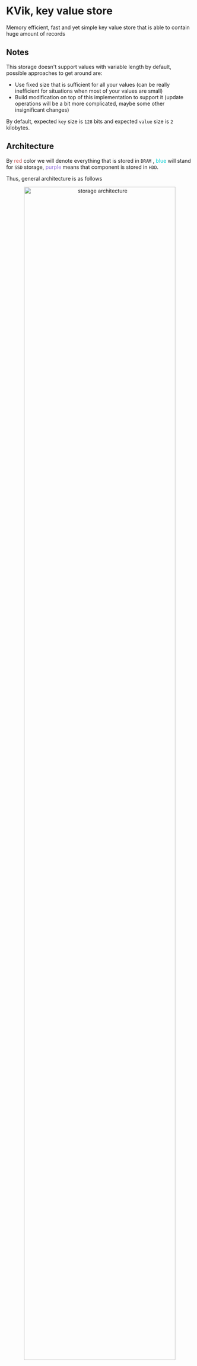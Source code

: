 # KVik, key value store

Memory efficient, fast and yet simple key value store
that is able to contain huge amount of records

## Notes

This storage doesn't support values with variable length by default, possible approaches to get around are:

- Use fixed size that is sufficient for all your values (can be really inefficient for situations when most of your
  values are small)
- Build modification on top of this implementation to support it (update operations will be a bit more complicated,
  maybe some other insignificant changes)

By default, expected `key` size is `128` bits and expected `value` size is `2` kilobytes.

## Architecture

By <span style="color:indianred">red</span> color we will denote everything that is stored in `DRAM`
, <span style="color:darkturquoise">blue</span> will stand for `SSD` storage, <span style="color:mediumpurple">
purple</span> means that component is stored in `HDD`.

Thus, general architecture is as follows

<p align="center">
  <img src="resources/images/architecture.svg" alt="storage architecture" width="90%">
</p>

Now let's see what each element of diagram is responsible for

### Shard controller

In order to distribute requests on independent workers for each key that comes as a part of request (`get`, `insert`
, `update`, `delete`) we calculate its hash (`XXH32`)
and choose bucket depending on range where this hash appeared to be. By doing this, we decrease sizes of
files on each shard linearly (with respect to number of shards in assumption that hashes will be distributed uniformly).
In addition, this idea helps to increase throughput of storage (requests can be handled in parallel on different
threads).

### Filter

As in all key value stores that are used in practice, we try to filter out requests with keys that aren't in store yet
for `delete`, `update` and `get` requests.

There are several ways to do it but in out case it was decided to use Bloom's filter since it only requires `O(n)` bits
of memory and is pretty fast.

Our filter was designed to have small error probability (less than `9%`), it happens when we
have `4` [4-independent](https://en.wikipedia.org/wiki/K-independent_hashing) hash functions. And number of bits is
about `5n` where `n` is number of entries stored in **KVik**.

To make filtering really fast, it is, of course, stored in `DRAM` (also, it is easily recovered when we have all data
from persistent storage devices like SSD and HDD).

### Log Hash Table

As a request comes it is firstly added to `Log Hash Table` which is basically open addressing hash table that is
using [Robin Hood hashing](https://programming.guide/robin-hood-hashing.html). This technique helps `Log Hash Table` to
be more memory efficient and maintain fill factor around `90%`.

`Log Hash Table` has a fixed size, so when it is filled it is merged into `Index Hash Table` as well as
corresponding `Log File` is merged into `Hot Files`

`Log Hash Table` stores key + offset of corresponding value in `Log File`.

### Log File

`Log File` stores `(key, value)` pairs corresponding to keys that are stored in `Log Hash Table`, it is pretty simple
really. Keys are stored to increase fall tolerance because in other case when electricity wil be cut off values will
remain (since they are stored on `SSD` which in energy independent) whereas keys that are stored in `Log Hash Table`
will be lost, we want to avoid situations like that.

### Index Hash Table

`Index Hash Table` is responsible for all keys that are not in the `Log Hash Table`. Its function is very simple, it
maintains set of keys and maps them to two offsets, offset in `Hot Files` and offset in `Data File` (how exactly they
are stored is implementation detail really).

This hash table has the following property: each bucket is just one memory page (`4 KB`). When page is filled hash table
is rebuilt. To avoid problems with bucket overflow during rehashing, if it happens one more memory page will be
allocated for this bucket and will be linked to existing pages in this bucket (like in hash table with closed
addressing). But after add operation to this bucket it will be detected and rehashed again (we just hope that after
rehashing it all be distributed more uniformly in expanded hash table).

Experiments showed the following (number of entries in hash table was up to `2 * 10^8`, 128-bit words were generated
by `rand` and `std::mt19937`, hashing that was used is `XXH32` with random seed):

- If one memory page is being used fill factor is more than 60% (experiments showed numbers between 62 and 70 depending
  on number of entries and varied between different attempts)
- If ten memory page is being used fill factor is more than 85% (experiments showed numbers between 85 and 90 depending
  on number of entries and varied between different attempts) but you should be careful with that because if number of
  pages gets bigger so does `Read Amplification Factor` and `Write Amplification Factor` (But
  yes, `Space Amplification Factor` gets smaller)

### Hot Files

Conceptually, it is cache for values of keys that are used most often. This strategy will most likely be implemented
in the future but for now `Hot Files` will be some kind of intermediate value storage that is a lot faster than storage
on `HDD` (although [this document](https://gist.github.com/jboner/2841832) is 2012 version, relation between `HDD` and
`SSD` access latency is still pretty huge).

`Hot Files` should also store keys in addition to values. It is done for more efficient merge operation to `Data File`
(update entry in `Index Hash Table` and check if some information corresponding to this key is already in `Data File`
so we can just replace this value with a new one)

### Data File

Data File is one huge file that is stored on `HDD`. It also maintains linked list of deleted entries so that it is easy
to put new values on place of deleted ones.

It doesn't store any additional data, only values.

## API

This storage supports basic operations that any associative container supports: `get`, `insert`, `update`, `delete`.
It is really unlikely that it can be used as a database for your application. But, of course, since it doesn't introduce
additional complexity for supporting custom user requests written in somewhat like SQL, it should be faster.

So, if you actually don't need anything more complex than these operations, **KVik** is a viable option for you.

### Get

Here is how `get` operation works in **KVik**:

1. filter is applied, if it says that value isn't in storage we return `nullptr` immediately (with probability
   around `91%` for values that are not in storage it will work properly and say so)
2. request is passed to `Log Hash Table` and it is checked if such key is present there. If so, read corresponding value
   from `Log File` and return to user.
3. request is passed to `Index Hash Table` and it is checked if such key is present in there. If so, if it has offset
   in `Hot Files` present, read value from there, otherwise read it from `Data File`.

### Insert

Here is how `insert` operation works in **KVik**: just insert it into `Log Hash Table` and set bits corresponding to
this key in filter to ones.

Interesting part is how merge operation works because obviously, since `Log Hash Table` is in `DRAM` it will be filled
pretty quick. Well, it is also pretty easy actually, keys are sorted in ascending order of hash function that is used
in `Index Hash Table`. After that values are inserted as they would be in any ordinary hash mao. The idea of this
sorting is to have some keys hit same buckets and therefore using fewer operations with disk.

Another interesting merge is `Hot Files` with `Data File`. Here merge is done very straightforward way: just traverse
all records in `Hot Files` and insert them into `Data File` one by one.

### Update

`update` operation is very similar to `insert`. The only important difference is that before actually updating record we
apply filter.
If filter says that record is definitely not in storage we ignore it. If `update` operation is called you must be sure
that record
is already in the storage (however, this behavior can be modified in the future, be careful with updating library to
newer version,
read patch notes carefully beforehand).

### Delete

`delete` operation is logically pretty similar to `get`, it has same steps in it (filter first, log second, index third)
.
The only interesting detail is how we actually delete this key from all of these structures in case it was found.

#### Delete from `Log Hash Table`

Deletion of key from hash table with open addressing is as simple as always. But apart from that, we should also delete
corresponding value from `Log File`. It will be really simple though, we will do it lazily, we won't do anything until
it overflows (maybe just write some reserved value in corresponding place in `Log File` so that it can be distinguished
from actual value we want to store). When it does, we will rebuild it from scratch as well as `Log Hash Table`
(to take new offset into account).

#### Delete from `Index Hash Table`

Deletion of key from index is also going to be lazy. But in this case it won't be a problem for bucket overflow,
since we scan whole bucket during insertion anyway, let's just store `-1` in both offsets, it will mean that this key
is actually deleted. So, during next insertion we will scan the entire bucket and if -1 was found we will replace
it with a new value. If we want to delete corresponding value there are several cases (corresponding value is in
`Hot Files` and in `Data File` or in one of those). Deletion from `Data File` will be done exactly the same way as from
`Log File`. The issue is how to delete from `Data File`. It will be done using lined list. Linked list will store free
spots for values in `Data File`. It won't maintain correct topology of values in `Data File` but before using it,
list can be sorted to have less random disk accesses.

## Metrics

- `Read Amplification Factor =~ 2`
- `Write Amplification Factor =~ 5` (worst case if none of the heuristics are working)
- `Space Amplification Factor =~ 1.23`
- `Memory Overhead =~ 0.865 bytes/key`
- `Disk Lifetime = ?`

As you can see, this storage will be good solution for you in case read requests are more often than modification
requests like `update` and `insert` (which is very realistic scenario for many systems). 

For detailed explanation about metrics read [this pdf file](./metrics.pdf).
